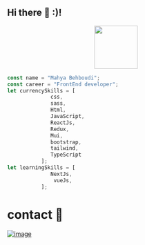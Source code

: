    
 ## Hi there 👋 :)!


 <div align="center">
  <img src="https://media.giphy.com/media/Qt1jk5Q49C3h5CrlBe/giphy.gif" width="100"/>
</div>

  
 ```js
const name = "Mahya Behboudi";
const career = "FrontEnd developer";
let currencySkills = [
               css,
               sass,
               Html,
               JavaScript,
               ReactJs,
               Redux,
               Mui,
               bootstrap,
               tailwind,
               TypeScript
            ];
let learningSkills = [
               NextJs,
                vueJs,
            ];
```
  # contact 💬
  [![image](https://img.shields.io/badge/linkdin-MahyaBehboudi-blue)](https://www.linkedin.com/in/mahyabehboudi/)
